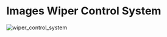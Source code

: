 # Images Wiper Control System 
![wiper_control_system](https://user-images.githubusercontent.com/101344730/168470919-3a41f02d-b012-486c-9ab1-e15a43ee598b.jpg)
